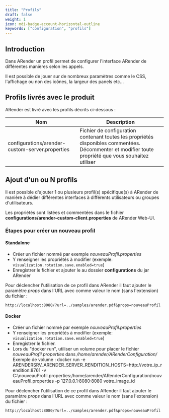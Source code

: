 ```yaml
---
title: "Profils"
draft: false
weight: 1
icon: mdi-badge-account-horizontal-outline
keywords: ["configuration", "profils"]
---
```


## Introduction

Dans ARender un profil permet de configurer l'interface ARender de
différentes manières selon les appels.

Il est possible de jouer sur de nombreux paramètres comme le CSS,
l'affichage ou non des icônes, la largeur des panels etc...

## Profils livrés avec le produit

ARender est livré avec les profils décrits ci-dessous :

| Nom                                             | Description                                                                                                                                          |
| ----------------------------------------------- | ---------------------------------------------------------------------------------------------------------------------------------------------------- |
| configurations/arender-custom-server.properties | Fichier de configuration contenant toutes les propriétés disponibles commentées. Décommenter et modifier toute propriété que vous souhaitez utiliser |

## Ajout d'un ou N profils

Il est possible d'ajouter 1 ou plusieurs profil(s) spécifique(s) à
ARender de manière à dédier différentes interfaces à différents
utilisateurs ou groupes d'utilisateurs.

Les propriétés sont listées et commentées dans le fichier **configurations/arender-custom-client.properties** de ARender
Web-UI.

### Étapes pour créer un nouveau profil

#### Standalone

- Créer un fichier nommé par exemple *nouveauProfil.properties*
- Y renseigner les propriétés à modifier (exemple:
  `visualization.rotation.save.enabled=true`)
- Enregistrer le fichier et ajouter le au dossier **configurations** du jar ARender

Pour déclencher l'utilisation de ce profil dans ARender il faut
ajouter le paramètre *props* dans l'URL avec comme valeur le nom (sans
l'extension) du fichier :

`http://localhost:8080/?url=../samples/arender.pdf&props=nouveauProfil`

#### Docker

- Créer un fichier nommé par exemple *nouveauProfil.properties*
- Y renseigner les propriétés à modifier (exemple:
  `visualization.rotation.save.enabled=true`)
- Enregistrer le fichier.
- Lors du "docker run", utiliser un volume pour placer le fichier *nouveauProfil.properties* dans */home/arender/ARenderConfiguration/*
Exemple de volume : docker run -e ARENDERSRV_ARENDER_SERVER_RENDITION_HOSTS=http://votre_ip_rendition:8761 -v C:\nouveauProfil.properties:/home/arender/ARenderConfiguration/nouveauProfil.properties  -p 127.0.0.1:8080:8080 votre_image_id

Pour déclencher l'utilisation de ce profil dans ARender il faut
ajouter le paramètre *props* dans l'URL avec comme valeur le nom (sans
l'extension) du fichier :

`http://localhost:8080/?url=../samples/arender.pdf&props=nouveauProfil`
